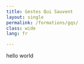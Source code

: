 ```yaml
---
title: Gestes Qui Sauvent
layout: single
permalink: /formations/gqs/
class: wide
lang: fr

---
```

hello world